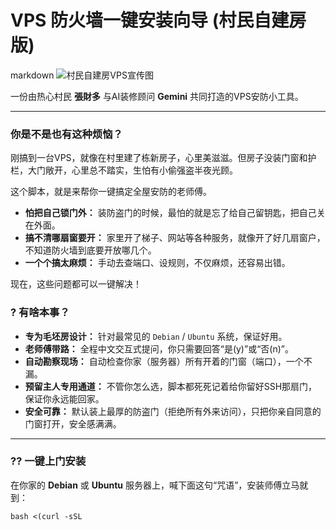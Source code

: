 # VPS 防火墙一键安装向导 (村民自建房版)

markdown ![](./一键安装%20UFW%20护栏及防盗网.png "村民自建房VPS宣传图") 

一份由热心村民 **張財多** 与AI装修顾问 **Gemini** 共同打造的VPS安防小工具。

---

### 你是不是也有这种烦恼？

刚搞到一台VPS，就像在村里建了栋新房子，心里美滋滋。但房子没装门窗和护栏，大门敞开，心里总不踏实，生怕有小偷强盗半夜光顾。

这个脚本，就是来帮你一键搞定全屋安防的老师傅。

- **怕把自己锁门外：** 装防盗门的时候，最怕的就是忘了给自己留钥匙，把自己关在外面。
- **搞不清哪扇窗要开：** 家里开了梯子、网站等各种服务，就像开了好几扇窗户，不知道防火墙到底要开放哪几个。
- **一个个搞太麻烦：** 手动去查端口、设规则，不仅麻烦，还容易出错。

现在，这些问题都可以一键解决！

### ? 有啥本事？

- **专为毛坯房设计：** 针对最常见的 `Debian` / `Ubuntu` 系统，保证好用。
- **老师傅带路：** 全程中文交互式提问，你只需要回答“是(y)”或“否(n)”。
- **自动勘察现场：** 自动检查你家（服务器）所有开着的门窗（端口），一个不漏。
- **预留主人专用通道：** 不管你怎么选，脚本都死死记着给你留好SSH那扇门，保证你永远能回家。
- **安全可靠：** 默认装上最厚的防盗门（拒绝所有外来访问），只把你亲自同意的门窗打开，安全感满满。

---

### ?? 一键上门安装

在你家的 **Debian** 或 **Ubuntu** 服务器上，喊下面这句“咒语”，安装师傅立马就到：

```shell
bash <(curl -sSL
